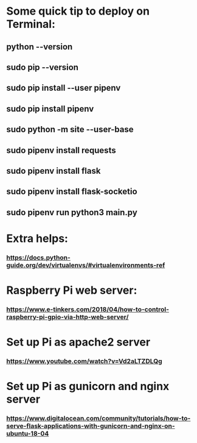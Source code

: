 # Some quick tip to deploy on Terminal:
## python --version
## sudo pip --version
## sudo pip install --user pipenv
## sudo pip install pipenv
## sudo python -m site --user-base
## sudo pipenv install requests
## sudo pipenv install flask
## sudo pipenv install flask-socketio
## sudo pipenv run python3 main.py

# Extra helps:
### https://docs.python-guide.org/dev/virtualenvs/#virtualenvironments-ref

# Raspberry Pi web server:
### https://www.e-tinkers.com/2018/04/how-to-control-raspberry-pi-gpio-via-http-web-server/

# Set up Pi as apache2 server
### https://www.youtube.com/watch?v=Vd2aLTZDLQg

# Set up Pi as gunicorn and nginx server
### https://www.digitalocean.com/community/tutorials/how-to-serve-flask-applications-with-gunicorn-and-nginx-on-ubuntu-18-04
